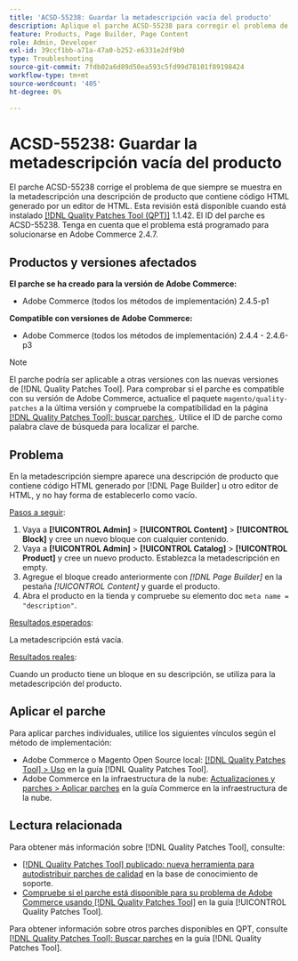```yaml
---
title: 'ACSD-55238: Guardar la metadescripción vacía del producto'
description: Aplique el parche ACSD-55238 para corregir el problema de Adobe Commerce donde siempre se muestra en la metadescripción una descripción de producto que contiene código de HTML generado por  [!DNL Page Builder] u otro editor de HTML y no hay forma de establecerla en empty.
feature: Products, Page Builder, Page Content
role: Admin, Developer
exl-id: 39ccf1bb-a71a-47a0-b252-e6331e2df9b0
type: Troubleshooting
source-git-commit: 7fdb02a6d89d50ea593c5fd99d78101f89198424
workflow-type: tm+mt
source-wordcount: '405'
ht-degree: 0%

---
```


# ACSD-55238: Guardar la metadescripción vacía del producto

El parche ACSD-55238 corrige el problema de que siempre se muestra en la metadescripción una descripción de producto que contiene código HTML generado por un editor de HTML. Esta revisión está disponible cuando está instalado [[!DNL Quality Patches Tool (QPT)]](https://experienceleague.adobe.com/en/docs/commerce-operations/tools/quality-patches-tool/quality-patches-tool-to-self-serve-quality-patches) 1.1.42. El ID del parche es ACSD-55238. Tenga en cuenta que el problema está programado para solucionarse en Adobe Commerce 2.4.7.

## Productos y versiones afectados

**El parche se ha creado para la versión de Adobe Commerce:**

* Adobe Commerce (todos los métodos de implementación) 2.4.5-p1

**Compatible con versiones de Adobe Commerce:**

* Adobe Commerce (todos los métodos de implementación) 2.4.4 - 2.4.6-p3

>[!NOTE]
>
>El parche podría ser aplicable a otras versiones con las nuevas versiones de [!DNL Quality Patches Tool]. Para comprobar si el parche es compatible con su versión de Adobe Commerce, actualice el paquete `magento/quality-patches` a la última versión y compruebe la compatibilidad en la página [[!DNL Quality Patches Tool]: buscar parches ](https://experienceleague.adobe.com/tools/commerce-quality-patches/index.html). Utilice el ID de parche como palabra clave de búsqueda para localizar el parche.

## Problema

En la metadescripción siempre aparece una descripción de producto que contiene código HTML generado por [!DNL Page Builder] u otro editor de HTML, y no hay forma de establecerlo como vacío.

<u>Pasos a seguir</u>:

1. Vaya a **[!UICONTROL Admin]** > **[!UICONTROL Content]** > **[!UICONTROL Block]** y cree un nuevo bloque con cualquier contenido.
1. Vaya a **[!UICONTROL Admin]** > **[!UICONTROL Catalog]** > **[!UICONTROL Product]** y cree un nuevo producto. Establezca la metadescripción en empty.
1. Agregue el bloque creado anteriormente con *[!DNL Page Builder]* en la pestaña *[!UICONTROL Content]* y guarde el producto.
1. Abra el producto en la tienda y compruebe su elemento doc `meta name = "description"`.

<u>Resultados esperados</u>:

La metadescripción está vacía.

<u>Resultados reales</u>:

Cuando un producto tiene un bloque en su descripción, se utiliza para la metadescripción del producto.

## Aplicar el parche

Para aplicar parches individuales, utilice los siguientes vínculos según el método de implementación:

* Adobe Commerce o Magento Open Source local: [[!DNL Quality Patches Tool] > Uso](/help/tools/quality-patches-tool/usage.md) en la guía [!DNL Quality Patches Tool].
* Adobe Commerce en la infraestructura de la nube: [Actualizaciones y parches > Aplicar parches](https://experienceleague.adobe.com/docs/commerce-cloud-service/user-guide/develop/upgrade/apply-patches.html) en la guía Commerce en la infraestructura de la nube.

## Lectura relacionada

Para obtener más información sobre [!DNL Quality Patches Tool], consulte:

* [[!DNL Quality Patches Tool] publicado: nueva herramienta para autodistribuir parches de calidad](https://experienceleague.adobe.com/en/docs/commerce-operations/tools/quality-patches-tool/quality-patches-tool-to-self-serve-quality-patches) en la base de conocimiento de soporte.
* [Compruebe si el parche está disponible para su problema de Adobe Commerce usando [!DNL Quality Patches Tool]](/help/tools/quality-patches-tool/patches-available-in-qpt/check-patch-for-magento-issue-with-magento-quality-patches.md) en la guía [!UICONTROL Quality Patches Tool].


Para obtener información sobre otros parches disponibles en QPT, consulte [[!DNL Quality Patches Tool]: Buscar parches](https://experienceleague.adobe.com/tools/commerce-quality-patches/index.html) en la guía [!DNL Quality Patches Tool].
